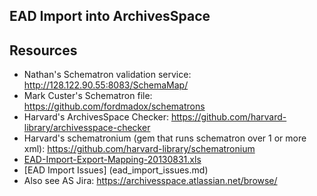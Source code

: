 ## EAD Import into ArchivesSpace
Resources
---------
 * Nathan's Schematron validation service: http://128.122.90.55:8083/SchemaMap/
 * Mark Custer's Schematron file: https://github.com/fordmadox/schematrons
 * Harvard's ArchivesSpace Checker: https://github.com/harvard-library/archivesspace-checker
 * Harvard's schematronium (gem that runs schematron over 1 or more xml): https://github.com/harvard-library/schematronium
 * [EAD-Import-Export-Mapping-20130831.xls](https://github.com/tcatapano/EAD_Archivespace_Import/blob/master/EAD-Import-Export-Mapping-20130831.xls)
 * [EAD Import Issues] (ead_import_issues.md)
  * Also see AS Jira: https://archivesspace.atlassian.net/browse/
